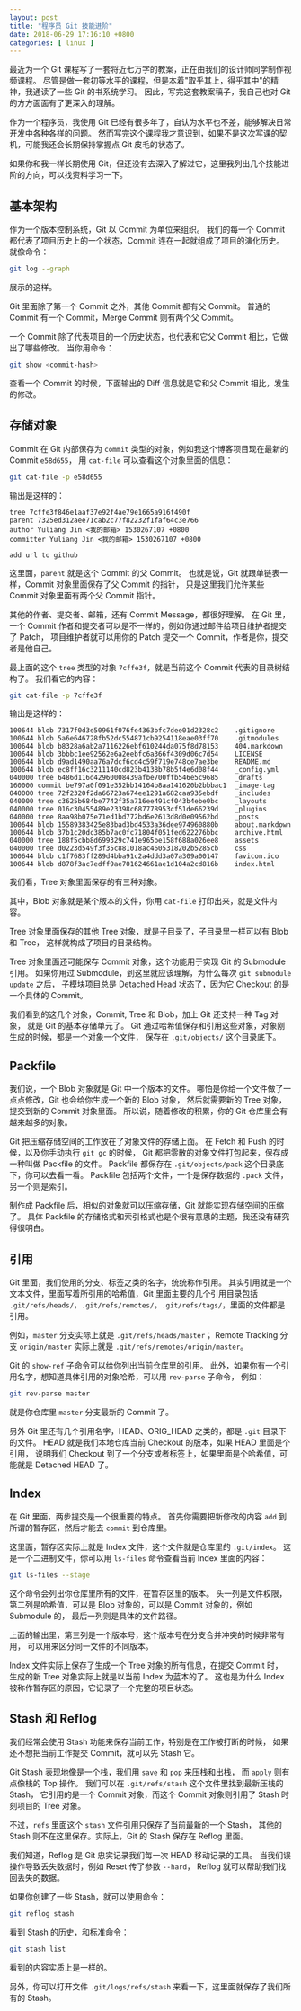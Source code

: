 ```yaml
---
layout: post
title: "程序员 Git 技能进阶"
date: 2018-06-29 17:16:10 +0800
categories: [ linux ]
---
```


最近为一个 Git 课程写了一套将近七万字的教案，正在由我们的设计师同学制作视频课程。
尽管是做一套初等水平的课程，但是本着"取乎其上，得乎其中"的精神，我通读了一些 Git 的书系统学习。
因此，写完这套教案稿子，我自己也对 Git 的方方面面有了更深入的理解。

作为一个程序员，我使用 Git 已经有很多年了，自认为水平也不差，能够解决日常开发中各种各样的问题。
然而写完这个课程我才意识到，如果不是这次写课的契机，可能我还会长期保持掌握点 Git 皮毛的状态了。

如果你和我一样长期使用 Git，但还没有去深入了解过它，这里我列出几个技能进阶的方向，可以找资料学习一下。

<!-- more -->

## 基本架构

作为一个版本控制系统，Git 以 Commit 为单位来组织。
我们的每一个 Commit 都代表了项目历史上的一个状态，Commit 连在一起就组成了项目的演化历史。
就像命令：

``` bash
git log --graph
```

展示的这样。

Git 里面除了第一个 Commit 之外，其他 Commit 都有父 Commit。
普通的 Commit 有一个 Commit，Merge Commit 则有两个父 Commit。

一个 Commit 除了代表项目的一个历史状态，也代表和它父 Commit 相比，它做出了哪些修改。
当你用命令：

``` bash
git show <commit-hash>
```

查看一个 Commit 的时候，下面输出的 Diff 信息就是它和父 Commit 相比，发生的修改。

## 存储对象

Commit 在 Git 内部保存为 `commit` 类型的对象，例如我这个博客项目现在最新的 Commit `e58d655`，
用 `cat-file` 可以查看这个对象里面的信息：

``` bash
git cat-file -p e58d655
```

输出是这样的：

``` text
tree 7cffe3f846e1aaf37e92f4ae79e1665a916f490f
parent 7325ed312aee71cab2c77f82232f1faf64c3e766
author Yuliang Jin <我的邮箱> 1530267107 +0800
committer Yuliang Jin <我的邮箱> 1530267107 +0800

add url to github
```

这里面，`parent` 就是这个 Commit 的父 Commit。
也就是说，Git 就跟单链表一样，Commit 对象里面保存了父 Commit 的指针，
只是这里我们允许某些 Commit 对象里面有两个父 Commit 指针。

其他的作者、提交者、邮箱，还有 Commit Message，都很好理解。
在 Git 里，一个 Commit 作者和提交者可以是不一样的，例如你通过邮件给项目维护者提交了 Patch，
项目维护者就可以用你的 Patch 提交一个 Commit，作者是你，提交者是他自己。

最上面的这个 `tree` 类型的对象 `7cffe3f`，就是当前这个 Commit 代表的目录树结构了。
我们看它的内容：

``` bash
git cat-file -p 7cffe3f
```

输出是这样的：

``` text
100644 blob 7317f0d3e50961f076fe4363bfc7dee01d2328c2	.gitignore
100644 blob 5a6e646728fb52dc554871cb9254118eae03ff70	.gitmodules
100644 blob b8328a6ab2a7116226ebf610244da075f8d78153	404.markdown
100644 blob 3bbbc1ee92562e6a2eebfc6a366f4309d06c7d54	LICENSE
100644 blob d9ad1490aa76a7dcf6cd4c59f719e748ce7ae3be	README.md
100644 blob ec8ff16c3211140cd823b4138b78b5f4e6d08f44	_config.yml
040000 tree 6486d116d42960008439afbe700ffb546e5c9685	_drafts
160000 commit be797a0f091e352bb14164b8aa141620b2bbbac1	_image-tag
040000 tree 72f2320f2da66723a674ee1291a682caa935ebdf	_includes
040000 tree c3625b684be7742f35a716ee491cf043b4ebe0bc	_layouts
040000 tree 016c30455489e23398c687778953cf51de66239d	_plugins
040000 tree 8aa98b075e71ed1bd772bd6e2613d8d0e09562bd	_posts
100644 blob 15589383425e83bad3bd4533a36dee974960880b	about.markdown
100644 blob 37b1c20dc385b7ac0fc71804f051fed622276bbc	archive.html
040000 tree 188f5cbb8d699329c741e965be158f688a026ee8	assets
040000 tree d0223d549f3f35c881018ac4605318202b5285cb	css
100644 blob c1f7683ff289d4bba91c2a4ddd3a07a309a00147	favicon.ico
100644 blob d878f3ac7edff9ae701624661ae1d104a2cd816b	index.html
```

我们看，Tree 对象里面保存的有三种对象。

其中，Blob 对象就是某个版本的文件，你用 `cat-file` 打印出来，就是文件内容。

Tree 对象里面保存的其他 Tree 对象，就是子目录了，子目录里一样可以有 Blob 和 Tree，
这样就构成了项目的目录结构。

Tree 对象里面还可能保存 Commit 对象，这个功能用于实现 Git 的 Submodule 引用。
如果你用过 Submodule，到这里就应该理解，为什么每次 `git submodule update` 之后，
子模块项目总是 Detached Head 状态了，因为它 Checkout 的是一个具体的 Commit。

我们看到的这几个对象，Commit, Tree 和 Blob，加上 Git 还支持一种 Tag 对象，
就是 Git 的基本存储单元了。
Git 通过哈希值保存和引用这些对象，对象刚生成的时候，都是一个对象一个文件，
保存在 `.git/objects/` 这个目录底下。

## Packfile

我们说，一个 Blob 对象就是 Git 中一个版本的文件。
哪怕是你给一个文件做了一点点修改，Git 也会给你生成一个新的 Blob 对象，
然后就需要新的 Tree 对象，提交到新的 Commit 对象里面。
所以说，随着修改的积累，你的 Git 仓库里会有越来越多的对象。

Git 把压缩存储空间的工作放在了对象文件的存储上面。
在 Fetch 和 Push 的时候，以及你手动执行 `git gc` 的时候，
Git 都把零散的对象文件打包起来，保存成一种叫做 Packfile 的文件。
Packfile 都保存在 `.git/objects/pack` 这个目录底下，你可以去看一看。
Packfile 包括两个文件，一个是保存数据的 `.pack` 文件，另一个则是索引。

制作成 Packfile 后，相似的对象就可以压缩存储，Git 就能实现存储空间的压缩了。
具体 Packfile 的存储格式和索引格式也是个很有意思的主题，我还没有研究得很明白。

## 引用

Git 里面，我们使用的分支、标签之类的名字，统统称作引用。
其实引用就是一个文本文件，里面写着所引用的哈希值，Git 里面主要的几个引用目录包括
`.git/refs/heads/`，`.git/refs/remotes/`，`.git/refs/tags/`，里面的文件都是引用。

例如，`master` 分支实际上就是 `.git/refs/heads/master`；
Remote Tracking 分支 `origin/master` 实际上就是 `.git/refs/remotes/origin/master`。

Git 的 `show-ref` 子命令可以给你列出当前仓库里的引用。
此外，如果你有一个引用名字，想知道具体引用的对象哈希，可以用 `rev-parse` 子命令，
例如：

``` bash
git rev-parse master
```

就是你仓库里 `master` 分支最新的 Commit 了。

另外 Git 里还有几个引用名字，HEAD、ORIG\_HEAD 之类的，都是 `.git` 目录下的文件。
HEAD 就是我们本地仓库当前 Checkout 的版本，如果 HEAD 里面是个引用，
说明我们 Checkout 到了一个分支或者标签上，如果里面是个哈希值，可能就是 Detached HEAD 了。

## Index

在 Git 里面，两步提交是一个很重要的特点。
首先你需要把新修改的内容 `add` 到所谓的暂存区，然后才能去 `commit` 到仓库里。

这里面，暂存区实际上就是 Index 文件，这个文件就是仓库里的 `.git/index`。
这是一个二进制文件，你可以用 `ls-files` 命令查看当前 Index 里面的内容：

``` bash
git ls-files --stage
```

这个命令会列出你仓库里所有的文件，在暂存区里的版本。
头一列是文件权限，第二列是哈希值，可以是 Blob 对象的，可以是 Commit 对象的，例如 Submodule 的，
最后一列则是具体的文件路径。

上面的输出里，第三列是一个版本号，这个版本号在分支合并冲突的时候非常有用，
可以用来区分同一文件的不同版本。

Index 文件实际上保存了生成一个 Tree 对象的所有信息，在提交 Commit 时，
生成的新 Tree 对象实际上就是以当前 Index 为蓝本的了。
这也是为什么 Index 被称作暂存区的原因，它记录了一个完整的项目状态。

## Stash 和 Reflog

我们经常会使用 Stash 功能来保存当前工作，特别是在工作被打断的时候，
如果还不想把当前工作提交 Commit，就可以先 Stash 它。

Git Stash 表现地像是一个栈，我们用 `save` 和 `pop` 来压栈和出栈，
而 `apply` 则有点像栈的 Top 操作。
我们可以在 `.git/refs/stash` 这个文件里找到最新压栈的 Stash，
它引用的是一个 Commit 对象，而这个 Commit 对象则引用了 Stash 时刻项目的 Tree 对象。

不过，`refs` 里面这个 `stash` 文件引用只保存了当前最新的一个 Stash，
其他的 Stash 则不在这里保存。实际上，Git 的 Stash 保存在 Reflog 里面。

我们知道，Reflog 是 Git 忠实记录我们每一次 HEAD 移动记录的工具。
当我们误操作导致丢失数据时，例如 Reset 传了参数 `--hard`，
Reflog 就可以帮助我们找回丢失的数据。

如果你创建了一些 Stash，就可以使用命令：

``` bash
git reflog stash
```

看到 Stash 的历史，和标准命令：

``` bash
git stash list
```

看到的内容实质上是一样的。

另外，你可以打开文件 `.git/logs/refs/stash` 来看一下，这里面就保存了我们所有的 Stash。

